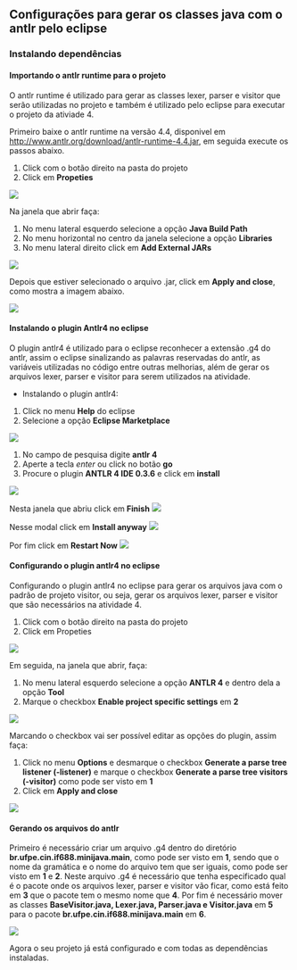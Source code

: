 ## Configurações para gerar os classes java com o antlr pelo eclipse

### Instalando dependências

#### Importando o antlr runtime para o projeto
O antlr runtime é utilizado para gerar as classes lexer, parser e visitor que serão utilizadas no projeto e também é utilizado pelo eclipse para executar o projeto da ativiade 4.

Primeiro baixe o antlr runtime na versão 4.4, disponivel em http://www.antlr.org/download/antlr-runtime-4.4.jar, em seguida execute os passos abaixo.

1. Click com o botão direito na pasta do projeto
2. Click em **Propeties** 

![](https://raw.githubusercontent.com/jailson-dias/aula-antlr/master/imagens/atividade4/import-antlr-1.png)

Na janela que abrir faça:
1. No menu lateral esquerdo selecione a opção **Java Build Path**
2. No menu horizontal no centro da janela selecione a opção **Libraries**
3. No menu lateral direito click em **Add External JARs** 

![](https://raw.githubusercontent.com/jailson-dias/aula-antlr/master/imagens/atividade4/import-antlr-2.png)

Depois que estiver selecionado o arquivo .jar, click em **Apply and close**, como mostra a imagem abaixo.

![](https://raw.githubusercontent.com/jailson-dias/aula-antlr/master/imagens/atividade4/import-antlr-3.png)

#### Instalando o plugin Antlr4 no eclipse

O plugin antlr4 é utilizado para o eclipse reconhecer a extensão .g4 do antlr, assim o eclipse sinalizando as palavras reservadas do antlr, as variáveis utilizadas no código entre outras melhorias, além de gerar os arquivos lexer, parser e visitor para serem utilizados na atividade.

* Instalando o plugin antlr4:

1. Click no menu **Help** do eclipse
2. Selecione a opção **Eclipse Marketplace**

![](https://raw.githubusercontent.com/jailson-dias/aula-antlr/master/imagens/install_antlr1.png)

1. No campo de pesquisa digite **antlr 4**
2. Aperte a tecla *enter* ou click no botão **go**
3. Procure o plugin **ANTLR 4 IDE 0.3.6** e click em **install**

![](https://raw.githubusercontent.com/jailson-dias/aula-antlr/master/imagens/install_antlr2.png)

Nesta janela que abriu click em **Finish**
![](https://raw.githubusercontent.com/jailson-dias/aula-antlr/master/imagens/install_antlr3.png)

Nesse modal click em **Install anyway**
![](https://raw.githubusercontent.com/jailson-dias/aula-antlr/master/imagens/install_antlr4.png)

Por fim click em **Restart Now**
![](https://raw.githubusercontent.com/jailson-dias/aula-antlr/master/imagens/install_antlr5.png)

#### Configurando o plugin antlr4 no eclipse 

Configurando o plugin antlr4 no eclipse para gerar os arquivos java com o padrão de projeto visitor, ou seja, gerar os arquivos lexer, parser e visitor que são necessários na atividade 4.

1. Click com o botão direito na pasta do projeto
2. Click em Propeties 

![](https://raw.githubusercontent.com/jailson-dias/aula-antlr/master/imagens/atividade4/import-antlr-1.png)

Em seguida, na janela que abrir, faça:
1. No menu lateral esquerdo selecione a opção **ANTLR 4** e dentro dela a opção **Tool**
2. Marque o checkbox **Enable project specific settings** em **2**

![](https://raw.githubusercontent.com/jailson-dias/aula-antlr/master/imagens/atividade4/visitor-2.png)

Marcando o checkbox vai ser possível editar as opções do plugin, assim faça:
1. Click no menu **Options** e desmarque o checkbox **Generate a parse tree listener (-listener)** e marque o checkbox **Generate a parse tree visitors (-visitor)** como pode ser visto em **1**
2. Click em **Apply and close**

![](https://raw.githubusercontent.com/jailson-dias/aula-antlr/master/imagens/atividade4/visitor-3.png)

#### Gerando os arquivos do antlr

Primeiro é necessário criar um arquivo .g4 dentro do diretório **br.ufpe.cin.if688.minijava.main**, como pode ser visto em **1**, sendo que o nome da gramática e o nome do arquivo tem que ser iguais, como pode ser visto em **1** e **2**. Neste arquivo .g4 é necessário que tenha especificado qual é o pacote onde os arquivos lexer, parser e visitor vão ficar, como está feito em **3** que o pacote tem o mesmo nome que **4**. Por fim é necessário mover as classes **BaseVisitor.java, Lexer.java, Parser.java e Visitor.java** em **5** para o pacote **br.ufpe.cin.if688.minijava.main** em **6**.


![](https://raw.githubusercontent.com/jailson-dias/aula-antlr/master/imagens/atividade4/arquivos-antlr.png)

Agora o seu projeto já está configurado e com todas as dependências instaladas.
